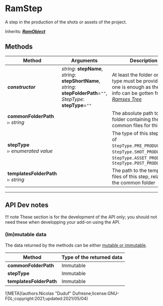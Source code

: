 # RamStep

A step in the production of the shots or assets of the project.

Inherits: [***RamObject***](ram_object.md)

## Methods

| Method | Arguments | Description |
| --- | --- | --- |
| ***constructor*** | *string*: **stepName**,<br />*string*: **stepShortName**,<br />*string*: **stepFolderPath**=`""`,<br />*StepType*: **stepType**=`""` | At least the folder or the type must be provided, but one is enough as the other info can be gotten from the [*Ramses Tree*](../../files/tree.md) |
| **commonFolderPath**<br />▹ *string* | | The absolute path to the folder containing the common files for this step |
| **stepType**<br />▹ *enumerated value* | | The type of this step, one of `StepType.PRE_PRODUCTION`, `StepType.SHOT_PRODUCTION`, `StepType.ASSET_PRODUCTION`, `StepType.POST_PRODUCTION`|
| **templatesFolderPath**<br />▹ *string* | | The path to the template files of this step, relative to the common folder |

____

## API Dev notes

!!! note
    These section is for the development of the API only; you should not need these when developping your add-on using the API.

### (Im)mutable data

The data returned by the methods can be either [mutable or immutable](implementation.md#accessing-the-data).

| Method | Type of the returned data |
| --- | --- |
| **commonFolderPath** | <i class="fa fa-lock"></i> Immutable |
| **stepType** | <i class="fa fa-lock"></i> Immutable |
| **templatesFolderPath** | <i class="fa fa-lock"></i> Immutable |

![META](authors:Nicolas "Duduf" Dufresne;license:GNU-FDL;copyright:2021;updated:2021/05/04)